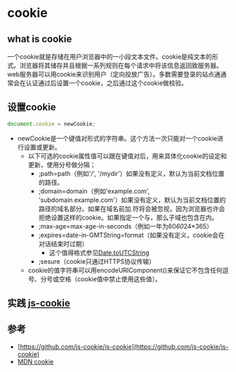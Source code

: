 # cookie

## what is cookie

一个cookie就是存储在用户浏览器中的一小段文本文件。cookie是纯文本的形式。浏览器将其储存并且根据一系列规则在每个请求中将该信息返回致服务器。web服务器可以用cookie来识别用户（定向投放广告）。多数需要登录的站点通通常会在认证通过后设置一个cookie，之后通过这个cookie做校验。

## 设置cookie

```js
document.cookie = newCookie;
```

- newCookie是一个键值对形式的字符串。这个方法一次只能对一个cookie进行设置或更新。
    - 以下可选的cookie属性值可以跟在键值对后，用来具体化cookie的设定和更新，使用分号做分隔；
        - ;path=path（例如'/', '/mydir'）如果没有定义，默认为当前文档位置的路径。
        - ;domain=domain（例如'example.com', 'subdomain.example.com'）如果没有定义，默认为当前文档位置的路径的域名部分。如果在域名前加.符将会被忽视，因为浏览器也许会拒绝设置这样的cookie。如果指定一个与，那么子域也包含在内。
        - ;max-age=max-age-in-seconds（例如一年为60*60*24*365）
        - ;expires=date-in-GMTString=format（如果没有定义，cookie会在对话结束时过期）
            - 这个值得格式参见[Date.toUTCString](https://developer.mozilla.org/en-US/docs/JavaScript/Reference/Global_Objects/Date/toUTCString)
        - ;sesure（cookie只通过HTTPS协议传输）
    - cookie的值字符串可以用encodeURIComponent()来保证它不包含任何逗号、分号或空格（cookie值中禁止使用这些值）。

## 实践 [js-cookie](https://github.com/js-cookie/js-cookie)



## 参考
- [https://github.com/js-cookie/js-cookie](https://github.com/js-cookie/js-cookie)
- [MDN cookie](https://developer.mozilla.org/zh-CN/docs/Web/API/Document/cookie)